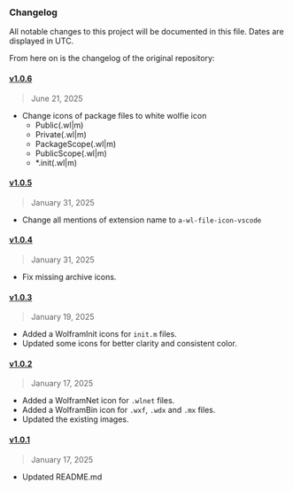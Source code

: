 ### Changelog

All notable changes to this project will be documented in this file. Dates are displayed in UTC.

From here on is the changelog of the original repository:

#### [v1.0.6]()

> June 21, 2025

- Change icons of package files to white wolfie icon
  - Public(.wl|m)
  - Private(.wl|m)
  - PackageScope(.wl|m)
  - PublicScope(.wl|m)
  - *.init(.wl|m)

#### [v1.0.5]()

> January 31, 2025

- Change all mentions of extension name to `a-wl-file-icon-vscode`

#### [v1.0.4]()

> January 31, 2025

- Fix missing archive icons.

#### [v1.0.3]()

> January 19, 2025

- Added a WolframInit icons for `init.m` files.
- Updated some icons for better clarity and consistent color.

#### [v1.0.2]()

> January 17, 2025

- Added a WolframNet icon for `.wlnet` files.
- Added a WolframBin icon for `.wxf`, `.wdx` and `.mx` files.
- Updated the existing images.

#### [v1.0.1]()

> January 17, 2025

- Updated README.md
